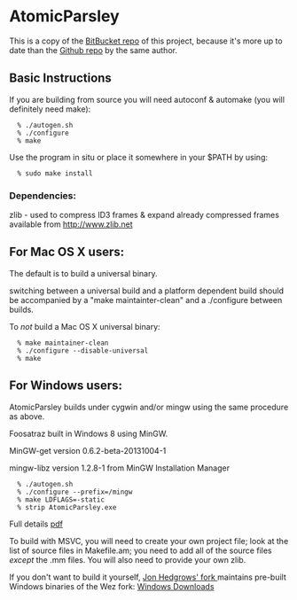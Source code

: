 # AtomicParsley

This is a copy of the [BitBucket repo](https://bitbucket.org/wez/atomicparsley) of this project, because it's more up to date than the [Github repo](https://github.com/wez/atomicparsley) by the same author.


## Basic Instructions

If you are building from source you will need autoconf & automake (you will
definitely need make):

      % ./autogen.sh
      % ./configure
      % make

Use the program in situ or place it somewhere in your $PATH by using:

      % sudo make install


### Dependencies:

zlib  - used to compress ID3 frames & expand already compressed frames
        available from http://www.zlib.net

## For Mac OS X users:

The default is to build a universal binary.

switching between a universal build and a platform dependent build should be
accompanied by a "make maintainter-clean" and a ./configure between builds.

To *not* build a Mac OS X universal binary:

      % make maintainer-clean
      % ./configure --disable-universal
      % make


## For Windows users:
AtomicParsley builds under cygwin and/or mingw using the same procedure as above.

Foosatraz built in Windows 8 using MinGW.

MinGW-get version 0.6.2-beta-20131004-1

mingw-libz version 1.2.8-1 from MinGW Installation Manager

      % ./autogen.sh
      % ./configure --prefix=/mingw
      % make LDFLAGS=-static
      % strip AtomicParsley.exe

Full details [pdf](https://bitbucket.org/Foosatraz/wez-atomicparsley-foosatraz-fork/downloads/AtomicParsleyMinGWBuildNotebook.pdf)

To build with MSVC, you will need to create your own project file; look
at the list of source files in Makefile.am; you need to add all of the
source files *except* the .mm files.  You will also need to provide your
own zlib.

If you don't want to build it yourself, [Jon Hedgrows' fork ](https://bitbucket.org/jonhedgerows/atomicparsley/wiki/Home) maintains pre-built Windows binaries of the Wez fork:
[Windows Downloads](https://bitbucket.org/jonhedgerows/atomicparsley/downloads)

